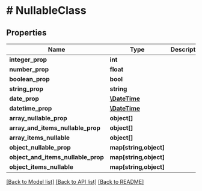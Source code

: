 # # NullableClass

## Properties

Name | Type | Description | Notes
------------ | ------------- | ------------- | -------------
**integer_prop** | **int** |  | [optional]
**number_prop** | **float** |  | [optional]
**boolean_prop** | **bool** |  | [optional]
**string_prop** | **string** |  | [optional]
**date_prop** | [**\DateTime**](\DateTime.md) |  | [optional]
**datetime_prop** | [**\DateTime**](\DateTime.md) |  | [optional]
**array_nullable_prop** | **object[]** |  | [optional]
**array_and_items_nullable_prop** | **object[]** |  | [optional]
**array_items_nullable** | **object[]** |  | [optional]
**object_nullable_prop** | **map[string,object]** |  | [optional]
**object_and_items_nullable_prop** | **map[string,object]** |  | [optional]
**object_items_nullable** | **map[string,object]** |  | [optional]

[[Back to Model list]](../../README.md#models) [[Back to API list]](../../README.md#endpoints) [[Back to README]](../../README.md)
